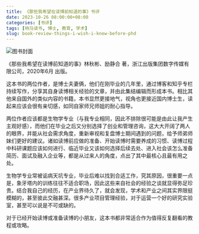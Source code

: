 ```yaml
---
title: 《那些我希望在读博前知道的事》书评
date: 2023-10-26 08:00:00+08:00
categories: [书评]
tags: [响马读书, 博士, 教育, 学术]
slug: book-review-things-i-wish-i-knew-before-phd
---
```


<div class="p-3 text-center">
  <img class="img-fluid" src="/uploads/2023/1026/book-cover.png" alt="图书封面" style="max-width:400px; max-height:400px;">
</div>

《那些我希望在读博前知道的事》林秋彬、励静合 著，浙江出版集团数字传媒有限公司，2020年6月 出版。

这本书的两位作者，是博士夫妻俩，他们在刚毕业的几年里，通过博客和知乎专栏持续写作，分享其自身读博相关经验的文章，并由此集结编辑而形成本书。相比其他来自国外的类似内容的书籍，本书显然更接地气，视角也更接近国内博士生，读起来应该会很有亲切感，如同自家师兄师姐的耐心指导。

两位作者应该都是生物学专业（与我专业相同，因此不排除很可能是由此让我产生主观好感），而他们在毕业之后又分别选择了创业和管理咨询，这大大开阔了两人的眼界，并能从社会需求角度，重新审视和复盘博士期间遇到的问题，给予师弟师妹们更好的建议。诸如读博前应做的准备、开始读博时需要养成的习惯、读博过程中科研课题应该如何进行、临近毕业又该如何选择后续去处、进入社会该怎么准备简历、面试及融入企业等，都是从过来人的角度，点出了其中最核心且最有用之处。

生物学专业常被诟病天坑专业，毕业后难以找到合适工作，究其原因，很重要一点是，象牙塔内的训练往往不适合职场，因此这些来自社会的经验之谈就显得弥足珍贵。结合我自己的经历，在产业界待久了，就会发现，学术和产业之间其实界限挺模糊的，甚至彼此交融甚深。很多产业项目管理经验，对于运营一个好的研究实验室，甚至可以说是不可或缺的。

对于已经开始读博或准备读博的小朋友，这本书都非常适合作为值得反复翻看的教程或攻略。
